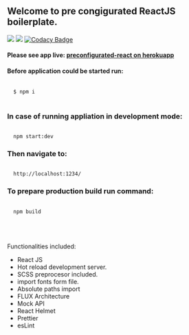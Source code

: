 <h2>Welcome to pre congigurated ReactJS boilerplate.</h2>

<a href="https://david-dm.org/michalmuchakr/preconfigurated-react" title="dependencies status"><img src="https://david-dm.org/michalmuchakr/preconfigurated-react/status.svg"/></a> <a href="https://david-dm.org/michalmuchakr/preconfigurated-react?type=dev" title="devDependencies status"><img src="https://david-dm.org/michalmuchakr/preconfigurated-react/dev-status.svg"/></a>
[![Codacy Badge](https://app.codacy.com/project/badge/Grade/50fdf5441c834ed2b30de2b818857ee5)](https://www.codacy.com/gh/michalmuchakr/preconfigurated-react/dashboard?utm_source=github.com&amp;utm_medium=referral&amp;utm_content=michalmuchakr/preconfigurated-react&amp;utm_campaign=Badge_Grade)

<h4>
  Please see app live: 
  <a href="https://preconfigurated-react.herokuapp.com/">
    preconfigurated-react on herokuapp
  </a>
</h4>

<h4>
  Before application could be started run:
</h4>

<code>
  $ npm i
</code>
<br />

<h3>
  In case of running appliation in development mode:
</h3>

<code>
  npm start:dev
</code>

<h3>
  Then navigate to: 
</h3>

<code>
  http://localhost:1234/
</code>

<h3>
  To prepare production build run command:
</h3>

<code>
  npm build
</code>

<br />
<br />
<br />

<p>
  Functionalities included:
</p>

<ul>
  <li>
    React JS
  </li>
  <li>
    Hot reload development server.
  </li>
  <li>
    SCSS preprocesor included.
  </li>
  <li>
    import fonts form file.
  </li>
  <li>
    Absolute paths import
  </li>
  <li>
    FLUX Architecture
  </li>
  <li>
    Mock API
  </li>
  <li>
    React Helmet
  </li>
  <li>
    Prettier
  </li>
  <li>
    esLint
  </li>
</ul>
